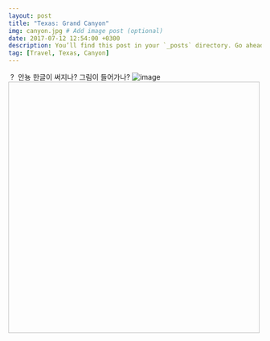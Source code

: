 ```yaml
---
layout: post
title: "Texas: Grand Canyon"
img: canyon.jpg # Add image post (optional)
date: 2017-07-12 12:54:00 +0300
description: You’ll find this post in your `_posts` directory. Go ahead and edit it and re-build the site to see your changes. # Add post description (optional)
tag: [Travel, Texas, Canyon]
---
```

  ?
  안뇽 한글이 써지나?
 그림이 들어가나?
![image](https://user-images.githubusercontent.com/37127633/37189350-38cf9f68-2397-11e8-9d0f-c29ee9748316.png)<img width="500" height="500"></img>
 
